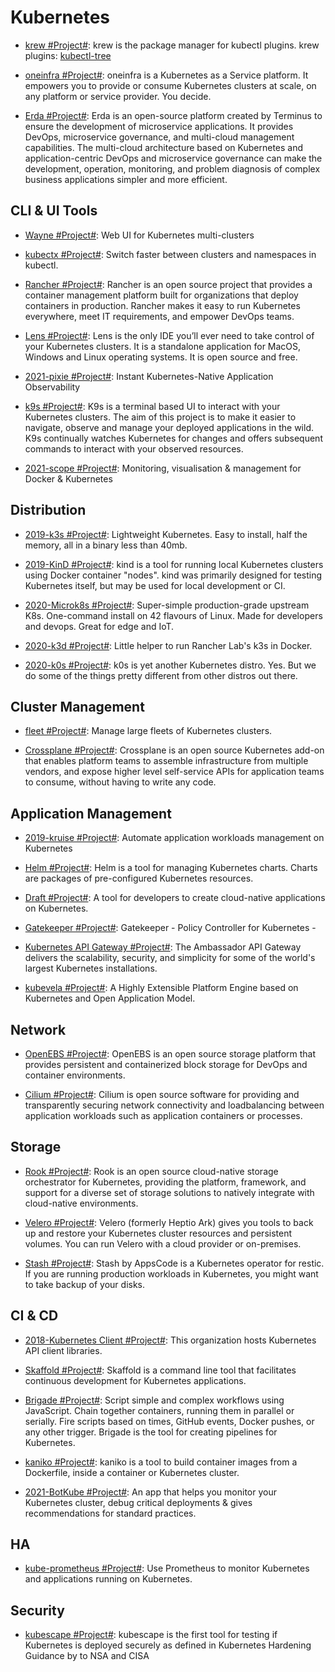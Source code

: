 # Kubernetes

- [krew #Project#](https://github.com/GoogleContainerTools/krew): krew is the package manager for kubectl plugins. krew plugins: [kubectl-tree](https://github.com/ahmetb/kubectl-tree)

- [oneinfra #Project#](https://github.com/oneinfra/oneinfra): oneinfra is a Kubernetes as a Service platform. It empowers you to provide or consume Kubernetes clusters at scale, on any platform or service provider. You decide.

- [Erda #Project#](https://github.com/erda-project/erda): Erda is an open-source platform created by Terminus to ensure the development of microservice applications. It provides DevOps, microservice governance, and multi-cloud management capabilities. The multi-cloud architecture based on Kubernetes and application-centric DevOps and microservice governance can make the development, operation, monitoring, and problem diagnosis of complex business applications simpler and more efficient.

## CLI & UI Tools

- [Wayne #Project#](https://github.com/Qihoo360/wayne): Web UI for Kubernetes multi-clusters

- [kubectx #Project#](https://github.com/ahmetb/kubectx): Switch faster between clusters and namespaces in kubectl.

- [Rancher #Project#](https://github.com/rancher/rancher): Rancher is an open source project that provides a container management platform built for organizations that deploy containers in production. Rancher makes it easy to run Kubernetes everywhere, meet IT requirements, and empower DevOps teams.

- [Lens #Project#](https://github.com/lensapp/lens): Lens is the only IDE you’ll ever need to take control of your Kubernetes clusters. It is a standalone application for MacOS, Windows and Linux operating systems. It is open source and free.

- [2021-pixie #Project#](https://github.com/pixie-labs/pixie): Instant Kubernetes-Native Application Observability

- [k9s #Project#](https://k9scli.io/): K9s is a terminal based UI to interact with your Kubernetes clusters. The aim of this project is to make it easier to navigate, observe and manage your deployed applications in the wild. K9s continually watches Kubernetes for changes and offers subsequent commands to interact with your observed resources.

- [2021-scope #Project#](https://github.com/weaveworks/scope): Monitoring, visualisation & management for Docker & Kubernetes

## Distribution

- [2019-k3s #Project#](https://github.com/rancher/k3s): Lightweight Kubernetes. Easy to install, half the memory, all in a binary less than 40mb.

- [2019-KinD #Project#](https://github.com/kubernetes-sigs/kind/): kind is a tool for running local Kubernetes clusters using Docker container "nodes". kind was primarily designed for testing Kubernetes itself, but may be used for local development or CI.

- [2020-Microk8s #Project#](https://microk8s.io/): Super-simple production-grade upstream K8s. One-command install on 42 flavours of Linux. Made for developers and devops. Great for edge and IoT.

- [2020-k3d #Project#](https://github.com/rancher/k3d/): Little helper to run Rancher Lab's k3s in Docker.

- [2020-k0s #Project#](https://github.com/k0sproject/k0s): k0s is yet another Kubernetes distro. Yes. But we do some of the things pretty different from other distros out there.

## Cluster Management

- [fleet #Project#](https://github.com/rancher/fleet): Manage large fleets of Kubernetes clusters.

- [Crossplane #Project#](https://crossplane.io/): Crossplane is an open source Kubernetes add-on that enables platform teams to assemble infrastructure from multiple vendors, and expose higher level self-service APIs for application teams to consume, without having to write any code.

## Application Management

- [2019-kruise #Project#](https://github.com/openkruise/kruise): Automate application workloads management on Kubernetes

- [Helm #Project#](https://github.com/kubernetes/helm): Helm is a tool for managing Kubernetes charts. Charts are packages of pre-configured Kubernetes resources.

- [Draft #Project#](https://github.com/Azure/draft): A tool for developers to create cloud-native applications on Kubernetes.

- [Gatekeeper #Project#](https://github.com/open-policy-agent/gatekeeper): Gatekeeper - Policy Controller for Kubernetes -

- [Kubernetes API Gateway #Project#](https://www.getambassador.io/products/edge-stack/api-gateway/): The Ambassador API Gateway delivers the scalability, security, and simplicity for some of the world's largest Kubernetes installations.

- [kubevela #Project#](https://github.com/oam-dev/kubevela): A Highly Extensible Platform Engine based on Kubernetes and Open Application Model.

## Network

- [OpenEBS #Project#](https://www.openebs.io/): OpenEBS is an open source storage platform that provides persistent and containerized block storage for DevOps and container environments.

- [Cilium #Project#](https://github.com/cilium/cilium): Cilium is open source software for providing and transparently securing network connectivity and loadbalancing between application workloads such as application containers or processes.

## Storage

- [Rook #Project#](https://github.com/rook/rook): Rook is an open source cloud-native storage orchestrator for Kubernetes, providing the platform, framework, and support for a diverse set of storage solutions to natively integrate with cloud-native environments.

- [Velero #Project#](https://github.com/vmware-tanzu/velero): Velero (formerly Heptio Ark) gives you tools to back up and restore your Kubernetes cluster resources and persistent volumes. You can run Velero with a cloud provider or on-premises.

- [Stash #Project#](https://github.com/stashed/stash): Stash by AppsCode is a Kubernetes operator for restic. If you are running production workloads in Kubernetes, you might want to take backup of your disks.

## CI & CD

- [2018-Kubernetes Client #Project#](https://github.com/kubernetes-client): This organization hosts Kubernetes API client libraries.

- [Skaffold #Project#](https://github.com/GoogleCloudPlatform/skaffold): Skaffold is a command line tool that facilitates continuous development for Kubernetes applications.

- [Brigade #Project#](https://github.com/Azure/brigade): Script simple and complex workflows using JavaScript. Chain together containers, running them in parallel or serially. Fire scripts based on times, GitHub events, Docker pushes, or any other trigger. Brigade is the tool for creating pipelines for Kubernetes.

- [kaniko #Project#](https://github.com/GoogleContainerTools/kaniko): kaniko is a tool to build container images from a Dockerfile, inside a container or Kubernetes cluster.

- [2021-BotKube #Project#](https://github.com/infracloudio/botkube): An app that helps you monitor your Kubernetes cluster, debug critical deployments & gives recommendations for standard practices.

## HA

- [kube-prometheus #Project#](https://github.com/coreos/kube-prometheus): Use Prometheus to monitor Kubernetes and applications running on Kubernetes.

## Security

- [kubescape #Project#](https://github.com/armosec/kubescape): kubescape is the first tool for testing if Kubernetes is deployed securely as defined in Kubernetes Hardening Guidance by to NSA and CISA
